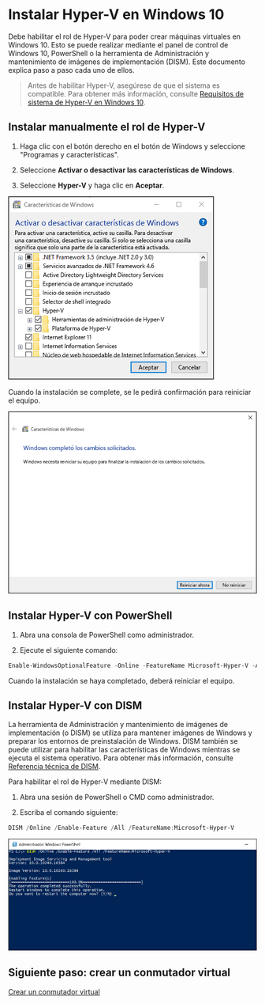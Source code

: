 # Instalar Hyper-V en Windows 10

Debe habilitar el rol de Hyper-V para poder crear máquinas virtuales en Windows 10. Esto se puede realizar mediante el panel de control de Windows 10, PowerShell o la herramienta de Administración y mantenimiento de imágenes de implementación (DISM). Este documento explica paso a paso cada uno de ellos.

> Antes de habilitar Hyper-V, asegúrese de que el sistema es compatible. Para obtener más información, consulte [Requisitos de sistema de Hyper-V en Windows 10](https://msdn.microsoft.com/virtualization/hyperv_on_windows/quick_start/walkthrough_compatibility).

## Instalar manualmente el rol de Hyper-V

1. Haga clic con el botón derecho en el botón de Windows y seleccione "Programas y características".

2. Seleccione **Activar o desactivar las características de Windows**.

3. Seleccione **Hyper-V** y haga clic en **Aceptar**.

![](media/enable_role_upd.png)

Cuando la instalación se complete, se le pedirá confirmación para reiniciar el equipo.

![](media/restart_upd.png)

## Instalar Hyper-V con PowerShell

1. Abra una consola de PowerShell como administrador.

2. Ejecute el siguiente comando:

```powershell
Enable-WindowsOptionalFeature -Online -FeatureName Microsoft-Hyper-V -All
```
Cuando la instalación se haya completado, deberá reiniciar el equipo.

## Instalar Hyper-V con DISM

La herramienta de Administración y mantenimiento de imágenes de implementación (o DISM) se utiliza para mantener imágenes de Windows y preparar los entornos de preinstalación de Windows. DISM también se puede utilizar para habilitar las características de Windows mientras se ejecuta el sistema operativo. Para obtener más información, consulte [Referencia técnica de DISM](https://technet.microsoft.com/en-us/library/hh824821.aspx).

Para habilitar el rol de Hyper-V mediante DISM:

1. Abra una sesión de PowerShell o CMD como administrador.

2. Escriba el comando siguiente:

```powershell
DISM /Online /Enable-Feature /All /FeatureName:Microsoft-Hyper-V
```
![](media/dism_upd.png)


## Siguiente paso: crear un conmutador virtual

[Crear un conmutador virtual](walkthrough_virtual_switch.md)






<!--HONumber=Feb16_HO4-->


